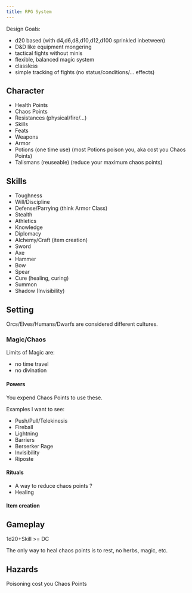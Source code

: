 ```yaml
---
title: RPG System
---
```


Design Goals:

* d20 based (with d4,d6,d8,d10,d12,d100 sprinkled inbetween)
* D&D like equipment mongering
* tactical fights without minis
* flexible, balanced magic system
* classless
* simple tracking of fights (no status/conditions/... effects)

## Character

* Health Points
* Chaos Points
* Resistances (physical/fire/...)
* Skills
* Feats
* Weapons
* Armor
* Potions (one time use)
(most Potions poison you, aka cost you Chaos Points)
* Talismans (reuseable) (reduce your maximum chaos points)

## Skills

* Toughness
* Will/Discipline
* Defense/Parrying (think Armor Class)
* Stealth
* Athletics
* Knowledge
* Diplomacy
* Alchemy/Craft (item creation)
* Sword
* Axe
* Hammer
* Bow
* Spear
* Cure (healing, curing)
* Summon
* Shadow (Invisibility)

## Setting

Orcs/Elves/Humans/Dwarfs are considered different cultures.

### Magic/Chaos

Limits of Magic are:

* no time travel
* no divination

#### Powers

You expend Chaos Points to use these.

Examples I want to see:

* Push/Pull/Telekinesis
* Fireball
* Lightning
* Barriers
* Berserker Rage
* Invisibility
* Riposte

#### Rituals

* A way to reduce chaos points ?
* Healing

#### Item creation

## Gameplay

1d20+Skill >= DC

The only way to heal chaos points is to rest, no herbs, magic, etc.

## Hazards

Poisoning cost you Chaos Points
